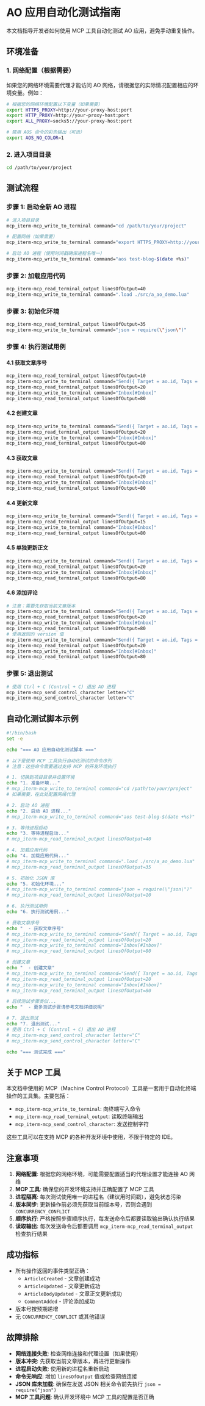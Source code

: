 # AO 应用自动化测试指南

本文档指导开发者如何使用 MCP 工具自动化测试 AO 应用，避免手动重复操作。

## 环境准备

### 1. 网络配置（根据需要）
如果您的网络环境需要代理才能访问 AO 网络，请根据您的实际情况配置相应的环境变量。例如：

```bash
# 根据您的网络环境配置以下变量（如果需要）
export HTTPS_PROXY=http://your-proxy-host:port
export HTTP_PROXY=http://your-proxy-host:port
export ALL_PROXY=socks5://your-proxy-host:port

# 禁用 AOS 命令的彩色输出（可选）
export AOS_NO_COLOR=1
```

### 2. 进入项目目录
```bash
cd /path/to/your/project
```

## 测试流程

### 步骤 1: 启动全新 AO 进程
```bash
# 进入项目目录
mcp_iterm-mcp_write_to_terminal command="cd /path/to/your/project"

# 配置网络（如果需要）
mcp_iterm-mcp_write_to_terminal command="export HTTPS_PROXY=http://your-proxy-host:port HTTP_PROXY=http://your-proxy-host:port ALL_PROXY=socks5://your-proxy-host:port"

# 启动 AO 进程（使用时间戳确保进程名唯一）
mcp_iterm-mcp_write_to_terminal command="aos test-blog-$(date +%s)"
```

### 步骤 2: 加载应用代码
```bash
mcp_iterm-mcp_read_terminal_output linesOfOutput=40
mcp_iterm-mcp_write_to_terminal command=".load ./src/a_ao_demo.lua"
```

### 步骤 3: 初始化环境
```bash
mcp_iterm-mcp_read_terminal_output linesOfOutput=35
mcp_iterm-mcp_write_to_terminal command="json = require(\"json\")"
```

### 步骤 4: 执行测试用例

#### 4.1 获取文章序号
```bash
mcp_iterm-mcp_read_terminal_output linesOfOutput=10
mcp_iterm-mcp_write_to_terminal command="Send({ Target = ao.id, Tags = { Action = \"GetArticleIdSequence\" } })"
mcp_iterm-mcp_read_terminal_output linesOfOutput=20
mcp_iterm-mcp_write_to_terminal command="Inbox[#Inbox]"
mcp_iterm-mcp_read_terminal_output linesOfOutput=80
```

#### 4.2 创建文章
```bash
mcp_iterm-mcp_write_to_terminal command="Send({ Target = ao.id, Tags = { Action = \"CreateArticle\" }, Data = json.encode({ title = \"title_1\", body = \"body_1\" }) })"
mcp_iterm-mcp_read_terminal_output linesOfOutput=20
mcp_iterm-mcp_write_to_terminal command="Inbox[#Inbox]"
mcp_iterm-mcp_read_terminal_output linesOfOutput=80
```

#### 4.3 获取文章
```bash
mcp_iterm-mcp_write_to_terminal command="Send({ Target = ao.id, Tags = { Action = \"GetArticle\" }, Data = json.encode(1) })"
mcp_iterm-mcp_read_terminal_output linesOfOutput=20
mcp_iterm-mcp_write_to_terminal command="Inbox[#Inbox]"
mcp_iterm-mcp_read_terminal_output linesOfOutput=80
```

#### 4.4 更新文章
```bash
mcp_iterm-mcp_write_to_terminal command="Send({ Target = ao.id, Tags = { Action = \"UpdateArticle\" }, Data = json.encode({ article_id = 1, version = 0, title = \"new_title_1\", body = \"new_body_1\" }) })"
mcp_iterm-mcp_read_terminal_output linesOfOutput=15
mcp_iterm-mcp_write_to_terminal command="Inbox[#Inbox]"
mcp_iterm-mcp_read_terminal_output linesOfOutput=80
```

#### 4.5 单独更新正文
```bash
mcp_iterm-mcp_write_to_terminal command="Send({ Target = ao.id, Tags = { Action = \"UpdateArticleBody\" }, Data = json.encode({ article_id = 1, version = 1, body = \"updated_body_manual\" }) })"
mcp_iterm-mcp_read_terminal_output linesOfOutput=20
mcp_iterm-mcp_write_to_terminal command="Inbox[#Inbox]"
mcp_iterm-mcp_read_terminal_output linesOfOutput=80
```

#### 4.6 添加评论
```bash
# 注意：需要先获取当前文章版本
mcp_iterm-mcp_write_to_terminal command="Send({ Target = ao.id, Tags = { Action = \"GetArticle\" }, Data = json.encode(1) })"
mcp_iterm-mcp_read_terminal_output linesOfOutput=20
mcp_iterm-mcp_write_to_terminal command="Inbox[#Inbox]"
mcp_iterm-mcp_read_terminal_output linesOfOutput=80
# 使用返回的 version 值
mcp_iterm-mcp_write_to_terminal command="Send({ Target = ao.id, Tags = { Action = \"AddComment\" }, Data = json.encode({ article_id = 1, version = 2, commenter = \"alice\", body = \"comment_body_manual\" }) })"
mcp_iterm-mcp_read_terminal_output linesOfOutput=20
mcp_iterm-mcp_write_to_terminal command="Inbox[#Inbox]"
mcp_iterm-mcp_read_terminal_output linesOfOutput=80
```

### 步骤 5: 退出测试
```bash
# 使用 Ctrl + C (Control + C) 退出 AO 进程
mcp_iterm-mcp_send_control_character letter="C"
mcp_iterm-mcp_send_control_character letter="C"
```

## 自动化测试脚本示例

```bash
#!/bin/bash
set -e

echo "=== AO 应用自动化测试脚本 ==="

# 以下是使用 MCP 工具执行自动化测试的命令序列
# 注意：这些命令需要通过支持 MCP 的开发环境执行

# 1. 切换到项目目录并设置环境
echo "1. 准备环境..."
# mcp_iterm-mcp_write_to_terminal command="cd /path/to/your/project"
# 如果需要，在此处配置网络代理

# 2. 启动 AO 进程
echo "2. 启动 AO 进程..."
# mcp_iterm-mcp_write_to_terminal command="aos test-blog-$(date +%s)"

# 3. 等待进程启动
echo "3. 等待进程启动..."
# mcp_iterm-mcp_read_terminal_output linesOfOutput=40

# 4. 加载应用代码
echo "4. 加载应用代码..."
# mcp_iterm-mcp_write_to_terminal command=".load ./src/a_ao_demo.lua"
# mcp_iterm-mcp_read_terminal_output linesOfOutput=35

# 5. 初始化 JSON 库
echo "5. 初始化环境..."
# mcp_iterm-mcp_write_to_terminal command="json = require(\"json\")"
# mcp_iterm-mcp_read_terminal_output linesOfOutput=10

# 6. 执行测试用例
echo "6. 执行测试用例..."

# 获取文章序号
echo "  - 获取文章序号"
# mcp_iterm-mcp_write_to_terminal command="Send({ Target = ao.id, Tags = { Action = \"GetArticleIdSequence\" } })"
# mcp_iterm-mcp_read_terminal_output linesOfOutput=20
# mcp_iterm-mcp_write_to_terminal command="Inbox[#Inbox]"
# mcp_iterm-mcp_read_terminal_output linesOfOutput=80

# 创建文章
echo "  - 创建文章"
# mcp_iterm-mcp_write_to_terminal command="Send({ Target = ao.id, Tags = { Action = \"CreateArticle\" }, Data = json.encode({ title = \"title_1\", body = \"body_1\" }) })"
# mcp_iterm-mcp_read_terminal_output linesOfOutput=20
# mcp_iterm-mcp_write_to_terminal command="Inbox[#Inbox]"
# mcp_iterm-mcp_read_terminal_output linesOfOutput=80

# 后续测试步骤类似...
echo "  - 更多测试步骤请参考文档详细说明"

# 7. 退出测试
echo "7. 退出测试..."
# 使用 Ctrl + C (Control + C) 退出 AO 进程
# mcp_iterm-mcp_send_control_character letter="C"
# mcp_iterm-mcp_send_control_character letter="C"

echo "=== 测试完成 ==="
```

## 关于 MCP 工具

本文档中使用的 MCP（Machine Control Protocol）工具是一套用于自动化终端操作的工具集。主要包括：

- `mcp_iterm-mcp_write_to_terminal`: 向终端写入命令
- `mcp_iterm-mcp_read_terminal_output`: 读取终端输出
- `mcp_iterm-mcp_send_control_character`: 发送控制字符

这些工具可以在支持 MCP 的各种开发环境中使用，不限于特定的 IDE。

## 注意事项

1. **网络配置**: 根据您的网络环境，可能需要配置适当的代理设置才能连接 AO 网络
2. **MCP 工具**: 确保您的开发环境支持并正确配置了 MCP 工具
3. **进程隔离**: 每次测试使用唯一的进程名（建议用时间戳），避免状态污染
4. **版本同步**: 更新操作前必须先获取当前版本号，否则会遇到 `CONCURRENCY_CONFLICT`
5. **顺序执行**: 严格按照步骤顺序执行，每发送命令后都要读取输出确认执行结果
6. **读取输出**: 每次发送命令后都要调用 `mcp_iterm-mcp_read_terminal_output` 检查执行结果

## 成功指标

- 所有操作返回的事件类型正确：
  - `ArticleCreated` - 文章创建成功
  - `ArticleUpdated` - 文章更新成功
  - `ArticleBodyUpdated` - 文章正文更新成功
  - `CommentAdded` - 评论添加成功
- 版本号按预期递增
- 无 `CONCURRENCY_CONFLICT` 或其他错误

## 故障排除

- **网络连接失败**: 检查网络连接和代理设置（如果使用）
- **版本冲突**: 先获取当前文章版本，再进行更新操作
- **进程启动失败**: 使用新的进程名重新启动
- **命令无响应**: 增加 `linesOfOutput` 值或检查网络连接
- **JSON 库未加载**: 确保在发送 JSON 相关命令前先执行 `json = require("json")`
- **MCP 工具问题**: 确认开发环境中 MCP 工具的配置是否正确